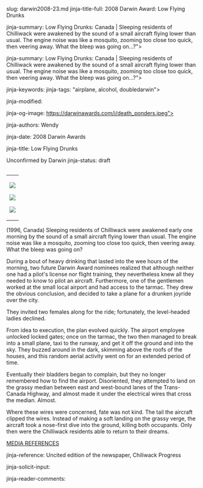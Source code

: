 slug: darwin2008-23.md
jinja-title-full: 2008 Darwin Award: Low Flying Drunks

jinja-summary: Low Flying Drunks: Canada | Sleeping residents of Chilliwack were awakened by the sound of a small aircraft flying lower than usual. The engine noise was like a mosquito, zooming too close too quick, then veering away. What the bleep was going on...?">

jinja-summary: Low Flying Drunks: Canada | Sleeping residents of Chilliwack were awakened by the sound of a small aircraft flying lower than usual. The engine noise was like a mosquito, zooming too close too quick, then veering away. What the bleep was going on...?">

jinja-keywords:
jinja-tags: "airplane, alcohol, doubledarwin">

jinja-modified:

jinja-og-image: https://darwinawards.com/i/death_ponders.jpeg">

jinja-authors: Wendy

jinja-date: 2008 Darwin Awards


jinja-title: Low Flying Drunks

Unconfirmed by Darwin
jinja-status: draft
<TABLE border=0 align=right><TR><TD align=center>

<A href="/cgi/search.pl?keywords=category%3Dairplane&swishindex=stories.data&show_description=yes&maxdisplay=10&maxresults=50"><IMG src="/i/icon/airplane.png" border=0></A>

<A href="/cgi/search.pl?keywords=category%3Dalcohol&swishindex=stories.data&show_description=yes&maxdisplay=10&maxresults=50"><IMG src="/i/icon/beer.gif" border=0></A>

<A href="/cgi/search.pl?keywords=category%3Ddoubledarwin&swishindex=stories.data&show_description=yes&maxdisplay=10&maxresults=50"><IMG src="/i/icon/twins.png" border=0></A>

</TD></TR></TABLE>

<!-- Before rewrite: 7/10 2300 votes -->

(1996, Canada) Sleeping residents of Chilliwack were awakened early one
morning by the sound of a small aircraft flying lower than usual. The
engine noise was like a mosquito, zooming too close too quick, then veering
away. What the bleep was going on?

During a bout of heavy drinking that lasted into the wee hours of the
morning, two future Darwin Award nominees realized that although neither
one had a pilot's license nor flight training, they nevertheless knew all
they needed to know to pilot an aircraft. Furthermore, one of the
gentlemen worked at the small local airport and had access to the tarmac.
They drew the obvious conclusion, and decided to take a plane for a drunken
joyride over the city.

They invited two females along for the ride; fortunately, the level-headed
ladies declined.

From idea to execution, the plan evolved quickly. The airport employee
unlocked locked gates; once on the tarmac, the two then managed to break
into a small plane, taxi to the runway, and get it off the ground and into
the sky. They buzzed around in the dark, skimming above the roofs of the
houses, and this random aerial activity went on for an extended period of
time.

Eventually their bladders began to complain, but they no longer remembered
how to find the airport. Disoriented, they attempted to land on the grassy
median between east and west-bound lanes of the Trans-Canada Highway, and
almost made it under the electrical wires that cross the median. Almost.

Where these wires were concerned, fate was not kind. The tail the aircraft
clipped the wires. Instead of making a soft landing on the grassy verge,
the aircraft took a nose-first dive into the ground, killing both
occupants. Only then were the Chilliwack residents able to return to their
dreams.

<A href="http://darwinawards.com/slush/200810/pending20081003-233342.html">MEDIA REFERENCES</A>

jinja-reference: Uncited edition of the newspaper, Chiliwack Progress

jinja-solicit-input:

jinja-reader-comments:



<!--#include file=nav_2008.html -->


